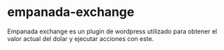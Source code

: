 # empanada-exchange
Empanada exchange es un plugin de wordpress utilizado para obtener el valor actual del dolar y ejecutar acciones con este.
